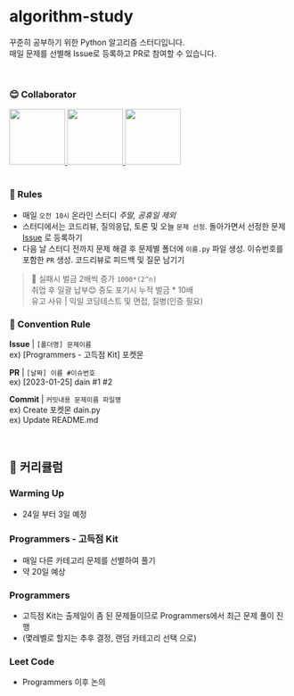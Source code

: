 # algorithm-study

꾸준히 공부하기 위한 Python 알고리즘 스터디입니다.  
매일 문제를 선별해 Issue로 등록하고 PR로 참여할 수 있습니다.

<br/>

### 😊 Collaborator

<div>
  <a href="https://github.com/da-in">
    <img src="https://avatars.githubusercontent.com/u/66757141?v=4" width="100" style="max-width: 100%;">
  </a>
  <a href="https://github.com/Lee-DoHa">
    <img src="https://avatars.githubusercontent.com/u/70997596?v=4" width="100" style="max-width: 100%;">
  </a>
  <a href="https://github.com/lalabulla">
    <img src="https://avatars.githubusercontent.com/u/102718303?v=4" width="100" style="max-width: 100%;">
  </a>
</div>

<br/>

### 📢 Rules

- 매일 `오전 10시` 온라인 스터디 _주말, 공휴일 제외_
- 스터디에서는 코드리뷰, 질의응답, 토론 및 오늘 `문제 선정`. 돌아가면서 선정한 문제 [Issue](https://github.com/da-in/algorithm-study/issues) 로 등록하기
- 다음 날 스터디 전까지 문제 해결 후 문제별 폴더에 `이름.py` 파일 생성. 이슈번호를 포함한 `PR` 생성. 코드리뷰로 피드백 및 질문 남기기

> 🚨 실패시 벌금 2배씩 증가 `1000*(2^n)`  
> 취업 후 일괄 납부😊 중도 포기시 누적 벌금 \* 10배  
> 유고 사유 | 익일 코딩테스트 및 면접, 질병(인증 필요)

### 🌈 Convention Rule

**Issue** | `[폴더명] 문제이름`  
ex) [Programmers - 고득점 Kit] 포켓몬

**PR** | `[날짜] 이름 #이슈번호`  
ex) [2023-01-25] dain #1 #2

**Commit** | `커밋내용 문제이름 파일명`  
ex) Create 포켓몬 dain.py  
ex) Update README.md

<br/>

## 📌 커리큘럼

### Warming Up

- 24일 부터 3일 예정

### Programmers - 고득점 Kit

- 매일 다른 카테고리 문제를 선별하여 풀기
- 약 20일 예상

### Programmers

- 고득점 Kit는 출제일이 좀 된 문제들이므로 Programmers에서 최근 문제 풀이 진행
- (몇레벨로 할지는 추후 결정, 랜덤 카테고리 선택 으로)

### Leet Code

- Programmers 이후 논의
